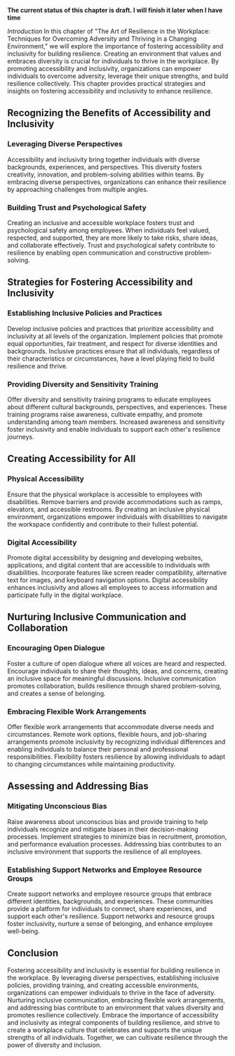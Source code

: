 **The current status of this chapter is draft. I will finish it later when I have time**

*Introduction* In this chapter of "The Art of Resilience in the Workplace: Techniques for Overcoming Adversity and Thriving in a Changing Environment," we will explore the importance of fostering accessibility and inclusivity for building resilience. Creating an environment that values and embraces diversity is crucial for individuals to thrive in the workplace. By promoting accessibility and inclusivity, organizations can empower individuals to overcome adversity, leverage their unique strengths, and build resilience collectively. This chapter provides practical strategies and insights on fostering accessibility and inclusivity to enhance resilience.

Recognizing the Benefits of Accessibility and Inclusivity
---------------------------------------------------------

### Leveraging Diverse Perspectives

Accessibility and inclusivity bring together individuals with diverse backgrounds, experiences, and perspectives. This diversity fosters creativity, innovation, and problem-solving abilities within teams. By embracing diverse perspectives, organizations can enhance their resilience by approaching challenges from multiple angles.

### Building Trust and Psychological Safety

Creating an inclusive and accessible workplace fosters trust and psychological safety among employees. When individuals feel valued, respected, and supported, they are more likely to take risks, share ideas, and collaborate effectively. Trust and psychological safety contribute to resilience by enabling open communication and constructive problem-solving.

Strategies for Fostering Accessibility and Inclusivity
------------------------------------------------------

### Establishing Inclusive Policies and Practices

Develop inclusive policies and practices that prioritize accessibility and inclusivity at all levels of the organization. Implement policies that promote equal opportunities, fair treatment, and respect for diverse identities and backgrounds. Inclusive practices ensure that all individuals, regardless of their characteristics or circumstances, have a level playing field to build resilience and thrive.

### Providing Diversity and Sensitivity Training

Offer diversity and sensitivity training programs to educate employees about different cultural backgrounds, perspectives, and experiences. These training programs raise awareness, cultivate empathy, and promote understanding among team members. Increased awareness and sensitivity foster inclusivity and enable individuals to support each other's resilience journeys.

Creating Accessibility for All
------------------------------

### Physical Accessibility

Ensure that the physical workplace is accessible to employees with disabilities. Remove barriers and provide accommodations such as ramps, elevators, and accessible restrooms. By creating an inclusive physical environment, organizations empower individuals with disabilities to navigate the workspace confidently and contribute to their fullest potential.

### Digital Accessibility

Promote digital accessibility by designing and developing websites, applications, and digital content that are accessible to individuals with disabilities. Incorporate features like screen reader compatibility, alternative text for images, and keyboard navigation options. Digital accessibility enhances inclusivity and allows all employees to access information and participate fully in the digital workplace.

Nurturing Inclusive Communication and Collaboration
---------------------------------------------------

### Encouraging Open Dialogue

Foster a culture of open dialogue where all voices are heard and respected. Encourage individuals to share their thoughts, ideas, and concerns, creating an inclusive space for meaningful discussions. Inclusive communication promotes collaboration, builds resilience through shared problem-solving, and creates a sense of belonging.

### Embracing Flexible Work Arrangements

Offer flexible work arrangements that accommodate diverse needs and circumstances. Remote work options, flexible hours, and job-sharing arrangements promote inclusivity by recognizing individual differences and enabling individuals to balance their personal and professional responsibilities. Flexibility fosters resilience by allowing individuals to adapt to changing circumstances while maintaining productivity.

Assessing and Addressing Bias
-----------------------------

### Mitigating Unconscious Bias

Raise awareness about unconscious bias and provide training to help individuals recognize and mitigate biases in their decision-making processes. Implement strategies to minimize bias in recruitment, promotion, and performance evaluation processes. Addressing bias contributes to an inclusive environment that supports the resilience of all employees.

### Establishing Support Networks and Employee Resource Groups

Create support networks and employee resource groups that embrace different identities, backgrounds, and experiences. These communities provide a platform for individuals to connect, share experiences, and support each other's resilience. Support networks and resource groups foster inclusivity, nurture a sense of belonging, and enhance employee well-being.

Conclusion
----------

Fostering accessibility and inclusivity is essential for building resilience in the workplace. By leveraging diverse perspectives, establishing inclusive policies, providing training, and creating accessible environments, organizations can empower individuals to thrive in the face of adversity. Nurturing inclusive communication, embracing flexible work arrangements, and addressing bias contribute to an environment that values diversity and promotes resilience collectively. Embrace the importance of accessibility and inclusivity as integral components of building resilience, and strive to create a workplace culture that celebrates and supports the unique strengths of all individuals. Together, we can cultivate resilience through the power of diversity and inclusion.
